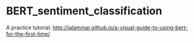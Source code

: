 # BERT_sentiment_classification
A practice tutorial: http://jalammar.github.io/a-visual-guide-to-using-bert-for-the-first-time/

